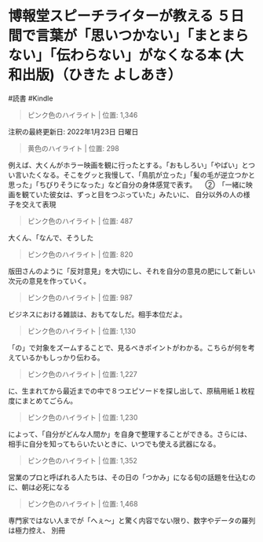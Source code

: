 # 博報堂スピーチライターが教える ５日間で言葉が「思いつかない」「まとまらない」「伝わらない」がなくなる本 (大和出版)（ひきた よしあき）

#読書 #Kindle

> ピンク色のハイライト | 位置: 1,346

注釈の最終更新日: 2022年1月23日 日曜日


> 黄色のハイライト | 位置: 298

例えば、大くんがホラー映画を観に行ったとする。「おもしろい」「やばい」とつい言いたくなる。そこをグッと我慢して、「鳥肌が立った」「髪の毛が逆立つかと思った」「ちびりそうになった」など自分の身体感覚で表す。 　②　「一緒に映画を観ていた彼女は、ずっと目をつぶっていた」みたいに、 自分以外の人の様子を交えて表現


> ピンク色のハイライト | 位置: 487

大くん、「なんで、そうした


> ピンク色のハイライト | 位置: 820

版田さんのように「反対意見」を大切にし、それを自分の意見の肥にして新しい次元の意見を作っていく。


> ピンク色のハイライト | 位置: 987

ビジネスにおける雑談は、おもてなしだ。相手本位だよ。


> ピンク色のハイライト | 位置: 1,130

「の」で対象をズームすることで、見るべきポイントがわかる。こちらが何を考えているかもしっかり伝わる。


> ピンク色のハイライト | 位置: 1,227

に、生まれてから最近までの中で８つエピソードを探し出して、原稿用紙１枚程度にまとめてごらん。


> ピンク色のハイライト | 位置: 1,230

によって、「自分がどんな人間か」を自身で整理することができる。さらには、相手に自分を知ってもらいたいときに、いつでも使える武器になる。


> ピンク色のハイライト | 位置: 1,352

営業のプロと呼ばれる人たちは、その日の「つかみ」になる旬の話題を仕込むのに、朝は必死になる


> ピンク色のハイライト | 位置: 1,468

専門家ではない人までが「へぇ〜」と驚く内容でない限り、数字やデータの羅列は極力控え、 別冊



